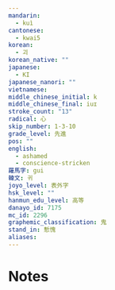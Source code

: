 ```yaml
---
mandarin:
  - kuì
cantonese:
  - kwai5
korean:
  - 괴
korean_native: ""
japanese:
  - KI
japanese_nanori: ""
vietnamese:
middle_chinese_initial: k
middle_chinese_final: iuɪ
stroke_count: "13"
radical: 心
skip_number: 1-3-10
grade_level: 先進
pos: ""
english:
  - ashamed
  - conscience-stricken
羅馬字: gui
韓文: 귀
joyo_level: 表外字
hsk_level: ""
hanmun_edu_level: 高等
danayo_id: 7175
mc_id: 2296
graphemic_classification: 鬼
stand_in: 慙愧
aliases:
---
```


# Notes
